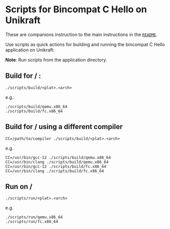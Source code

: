 # Scripts for Bincompat C Hello on Unikraft

These are companions instruction to the main instructions in the [`README`](README.md).

Use scripts as quick actions for building and running the bincompat C Hello application on Unikraft:

**Note**: Run scripts from the application directory.

## Build for <plat> / <arch>:

```console
./scripts/build/<plat>.<arch>
```

e.g.:

```console
./scripts/build/qemu.x86_64
./scripts/build/fc.x86_64
```

## Build for <plat> / <arch> using a different compiler

```console
CC=/path/to/compiler ./scripts/build/<plat>.<arch>
```

e.g.

```console
CC=/usr/bin/gcc-12 ./scripts/build/qemu.x86_64
CC=/usr/bin/clang ./scripts/build/qemu.x86_64
CC=/usr/bin/gcc-12 ./scripts/build/fc.x86_64
CC=/usr/bin/clang ./scripts/build/fc.x86_64
```

## Run on <plat> / <arch>

```console
./scripts/run/<plat>.<arch>
```

e.g.

```console
./scripts/run/qemu.x86_64
./scripts/run/fc.x86_64
```
